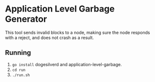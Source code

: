 # Application Level Garbage Generator
This tool sends invalid blocks to a node, making sure the node responds with a reject, and does not crash as a result.

## Running
 1. `go install` dogesilverd and application-level-garbage.
 2. `cd run`
 3. `./run.sh`


